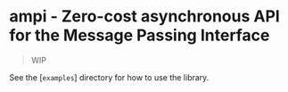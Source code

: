 # ampi - Zero-cost asynchronous API for the Message Passing Interface

> WIP

See the [`examples`] directory for how to use the library.
